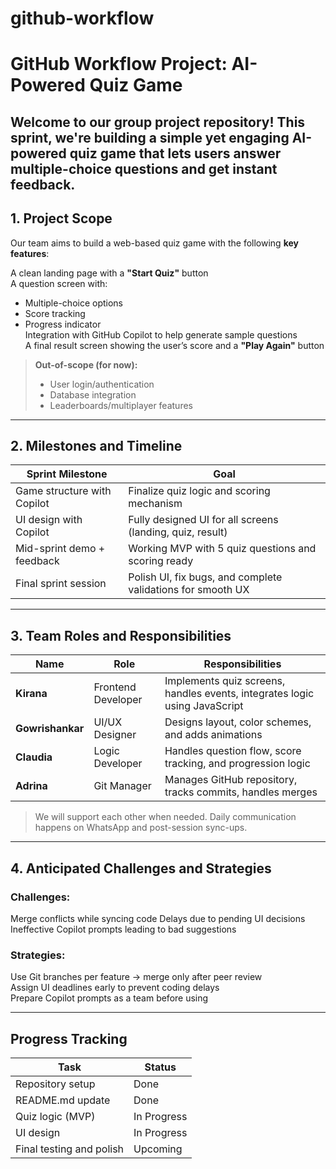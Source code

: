 # github-workflow
# GitHub Workflow Project: AI-Powered Quiz Game 

Welcome to our group project repository! This sprint, we're building a **simple yet engaging AI-powered quiz game** that lets users answer multiple-choice questions and get instant feedback.
---

## 1. Project Scope

Our team aims to build a web-based quiz game with the following **key features**:

 A clean landing page with a **"Start Quiz"** button  
 A question screen with:
  - Multiple-choice options  
  - Score tracking  
  - Progress indicator  
Integration with GitHub Copilot to help generate sample questions  
A final result screen showing the user’s score and a **"Play Again"** button

> **Out-of-scope (for now):**
> - User login/authentication  
> - Database integration  
> - Leaderboards/multiplayer features  

---

##  2. Milestones and Timeline

| Sprint Milestone                  | Goal                                                                 |
|----------------------------------|----------------------------------------------------------------------|
| Game structure with Copilot      | Finalize quiz logic and scoring mechanism                           |
| UI design with Copilot           | Fully designed UI for all screens (landing, quiz, result)           |
| Mid-sprint demo + feedback       | Working MVP with 5 quiz questions and scoring ready                 |
| Final sprint session             | Polish UI, fix bugs, and complete validations for smooth UX         |

---

##  3. Team Roles and Responsibilities

| Name          | Role               | Responsibilities                                                                 |
|---------------|--------------------|----------------------------------------------------------------------------------|
| **Kirana**    | Frontend Developer | Implements quiz screens, handles events, integrates logic using JavaScript      |
| **Gowrishankar** | UI/UX Designer     | Designs layout, color schemes, and adds animations                              |
| **Claudia**   | Logic Developer    | Handles question flow, score tracking, and progression logic                    |
| **Adrina**    | Git Manager        | Manages GitHub repository, tracks commits, handles merges                       |

> We will support each other when needed. Daily communication happens on WhatsApp and post-session sync-ups.

---

##  4. Anticipated Challenges and Strategies

### Challenges:
Merge conflicts while syncing code
Delays due to pending UI decisions
Ineffective Copilot prompts leading to bad suggestions

### Strategies:
Use Git branches per feature → merge only after peer review  
Assign UI deadlines early to prevent coding delays  
Prepare Copilot prompts as a team before using  

---

##  Progress Tracking

| Task                       | Status     |
|----------------------------|------------|
| Repository setup           | Done     |
| README.md update           | Done     |
| Quiz logic (MVP)           | In Progress |
| UI design                  | In Progress |
| Final testing and polish   | Upcoming  |


